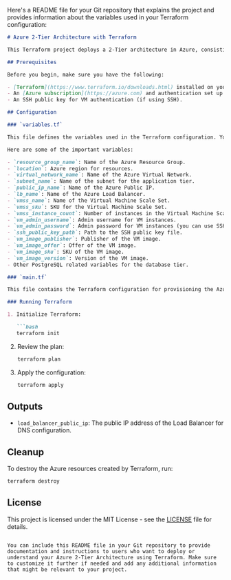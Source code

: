 Here's a README file for your Git repository that explains the project and provides information about the variables used in your Terraform configuration:

```markdown
# Azure 2-Tier Architecture with Terraform

This Terraform project deploys a 2-Tier architecture in Azure, consisting of an application tier with a Virtual Machine Scale Set and a database tier with Azure Database for PostgreSQL. The infrastructure includes networking components such as Virtual Network, Subnet, Load Balancer, and DNS Zone.

## Prerequisites

Before you begin, make sure you have the following:

- [Terraform](https://www.terraform.io/downloads.html) installed on your local machine.
- An [Azure subscription](https://azure.com) and authentication set up (Azure CLI, Service Principal, or Managed Identity).
- An SSH public key for VM authentication (if using SSH).

## Configuration

### `variables.tf`

This file defines the variables used in the Terraform configuration. You can customize the values of these variables to suit your requirements.

Here are some of the important variables:

- `resource_group_name`: Name of the Azure Resource Group.
- `location`: Azure region for resources.
- `virtual_network_name`: Name of the Azure Virtual Network.
- `subnet_name`: Name of the subnet for the application tier.
- `public_ip_name`: Name of the Azure Public IP.
- `lb_name`: Name of the Azure Load Balancer.
- `vmss_name`: Name of the Virtual Machine Scale Set.
- `vmss_sku`: SKU for the Virtual Machine Scale Set.
- `vmss_instance_count`: Number of instances in the Virtual Machine Scale Set.
- `vm_admin_username`: Admin username for VM instances.
- `vm_admin_password`: Admin password for VM instances (you can use SSH key instead).
- `ssh_public_key_path`: Path to the SSH public key file.
- `vm_image_publisher`: Publisher of the VM image.
- `vm_image_offer`: Offer of the VM image.
- `vm_image_sku`: SKU of the VM image.
- `vm_image_version`: Version of the VM image.
- Other PostgreSQL related variables for the database tier.

### `main.tf`

This file contains the Terraform configuration for provisioning the Azure infrastructure. It uses the variables defined in `variables.tf` to create Azure resources.

### Running Terraform

1. Initialize Terraform:

   ```bash
   terraform init
   ```

2. Review the plan:

   ```bash
   terraform plan
   ```

3. Apply the configuration:

   ```bash
   terraform apply
   ```

## Outputs

- `load_balancer_public_ip`: The public IP address of the Load Balancer for DNS configuration.

## Cleanup

To destroy the Azure resources created by Terraform, run:

```bash
terraform destroy
```

## License

This project is licensed under the MIT License - see the [LICENSE](LICENSE) file for details.
```

You can include this README file in your Git repository to provide documentation and instructions to users who want to deploy or understand your Azure 2-Tier Architecture using Terraform. Make sure to customize it further if needed and add any additional information that might be relevant to your project.
